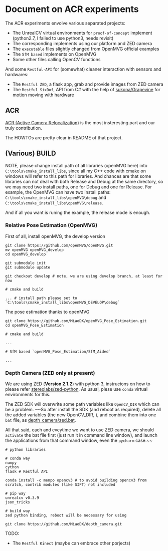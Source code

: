 # Document on ACR experiments

The ACR experiments envolve various separated projects:

* The UnrealCV virtual environments for `proof-of-concept` implement (python2.7, I failed to use python3, needs revisit)
* The corresponding implements using our platform and ZED camera
* The `executable` files slightly changed from OpenMVG official examples
* The `SfM based` implements on OpenMVG
* Some other files calling OpenCV functions

And some `Restful-API` for (somewhat) cleaner interaction with sensors and hardwares:

* The `Restful ZED`, a flask app, grab and provide images from ZED camera
* The `Restful SixDof`, API from C# with the help of [sukona/Grapevine](https://github.com/sukona/Grapevine) for motion moving with hardware


## ACR

[ACR (Active Camera Relocalization)](https://github.com/MiaoDX/ACR) is the most insteresting part and our truly contribution. 

The HOWTOs are pretty clear in README of that project.

## (Various) BUILD

NOTE, please change install path of all libraries (openMVG here) into `C:\tools\cmake_install_libs`, since all my C++ code with cmake on windows will refer to this path for libraries. And chances are that some libraries can not deal with both Release and Debug at the same directory, so we may need two install paths, one for Debug and one for Release. For example, the OpenMVG can have two install paths: `C:\tools\cmake_install_libs\openMVG\debug` and `C:\tools\cmake_install_libs\openMVG\release`.

And if all you want is runing the example, the release mode is enough.

### Relative Pose Estimation (OpenMVG)

First of all, install openMVG, the develop version

``` vi
git clone https://github.com/openMVG/openMVG.git
mv openMVG openMVG_develop
cd openMVG_develop

git submodule init
git submodule update

git checkout develop # note, we are using develop branch, at least for now

# cmake and build

... # install path please set to `C:\tools\cmake_install_libs\openMVG_DEVELOP\debug`

```


The pose estimation thanks to openMVG

``` vi
git clone https://github.com/MiaoDX/openMVG_Pose_Estimation.git
cd openMVG_Pose_Estimation

# cmake and build

...

# SfM based `openMVG_Pose_Estimation/SfM_Aided`

...
```

### Depth Camera (ZED only at present)

We are using ZED (**Version 2.1.2**) with python 3, instrucions on how to please refer [stereolabs/zed-python](https://github.com/stereolabs/zed-python). As usual, plese use `conda` virtual environments for this.

The ZED SDK will overwrite some path variables like `OpenCV_DIR` which can be a problem. ~~So after install the SDK (and reboot as required), delete all the added variables (the new OpenCV_DIR, ), and combine them into one `bat` file, as [depth_camera/zed.bat](https://github.com/MiaoDX/depth_camera/blob/master/zed.bat).

All that said, each and eveytime we want to use ZED camera, we should `activate` the bat file first (just run it in command line window), and launch the applications from that command window, even the `pycharm` case.~~

``` vi
# python libraries

# conda way
numpy
cython
flask # Restful API

conda install -c menpo opencv3 # to avoid building opencv3 from scratch, contrib modules (like SIFT) not included

# pip way
unrealcv v0.3.9
json_tricks

# build way
zed python binding, reboot will be necessary for using
```

``` vi
git clone https://github.com/MiaoDX/depth_camera.git
```















TODO:

* The `Restful Kinect` (maybe can embrace other porjects)
